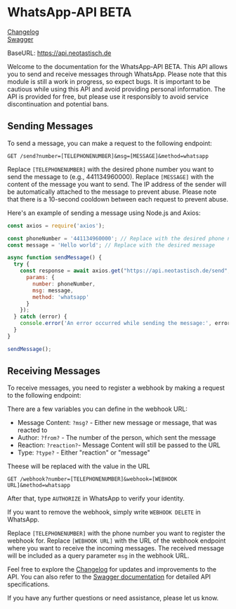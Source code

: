 # WhatsApp-API BETA

[Changelog](https://github.com/Neotastisch/WhatsApp-API/blob/main/changelog.md)<br>
[Swagger](https://api.neotastisch.de/swagger/)

BaseURL: https://api.neotastisch.de

Welcome to the documentation for the WhatsApp-API BETA. This API allows you to send and receive messages through WhatsApp. Please note that this module is still a work in progress, so expect bugs. It is important to be cautious while using this API and avoid providing personal information. The API is provided for free, but please use it responsibly to avoid service discontinuation and potential bans.

## Sending Messages

To send a message, you can make a request to the following endpoint:

```http
GET /send?number=[TELEPHONENUMBER]&msg=[MESSAGE]&method=whatsapp
```

Replace `[TELEPHONENUMBER]` with the desired phone number you want to send the message to (e.g., 441134960000). Replace `[MESSAGE]` with the content of the message you want to send. The IP address of the sender will be automatically attached to the message to prevent abuse. Please note that there is a 10-second cooldown between each request to prevent abuse.

Here's an example of sending a message using Node.js and Axios:

```javascript
const axios = require('axios');

const phoneNumber = '441134960000'; // Replace with the desired phone number
const message = 'Hello world'; // Replace with the desired message

async function sendMessage() {
  try {
    const response = await axios.get("https://api.neotastisch.de/send", {
      params: {
        number: phoneNumber,
        msg: message,
        method: 'whatsapp'
      }
    });
  } catch (error) {
    console.error('An error occurred while sending the message:', error);
  }
}

sendMessage();                           
```

## Receiving Messages

To receive messages, you need to register a webhook by making a request to the following endpoint:

There are a few variables you can define in the webhook URL: 
- Message Content: `?msg?` - Either new message or message, that was reacted to
- Author: `?from?` - The number of the person, which sent the message
- Reaction: `?reaction?`- Message Content will still be passed to the URL
- Type: `?type?` - Either "reaction" or "message"

Theese will be replaced with the value in the URL

```http
GET /webhook?number=[TELEPHONENUMBER]&webhook=[WEBHOOK URL]&method=whatsapp                                        
```

After that, type `AUTHORIZE` in WhatsApp to verify your identity.

If you want to remove the webhook, simply write `WEBHOOK DELETE` in WhatsApp.

Replace `[TELEPHONENUMBER]` with the phone number you want to register the webhook for. Replace `[WEBHOOK URL]` with the URL of the webhook endpoint where you want to receive the incoming messages. The received message will be included as a query parameter `msg` in the webhook URL.

Feel free to explore the [Changelog](https://github.com/Neotastisch/WhatsApp-API/blob/main/changelog.md) for updates and improvements to the API. You can also refer to the [Swagger documentation](https://api.neotastisch.de/swagger/) for detailed API specifications.

If you have any further questions or need assistance, please let us know.
